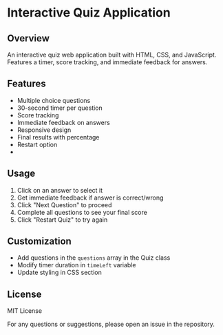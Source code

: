 # Interactive Quiz Application

## Overview
An interactive quiz web application built with HTML, CSS, and JavaScript. Features a timer, score tracking, and immediate feedback for answers.

## Features
- Multiple choice questions
- 30-second timer per question
- Score tracking
- Immediate feedback on answers
- Responsive design
- Final results with percentage
- Restart option
- 
## Usage
1. Click on an answer to select it
2. Get immediate feedback if answer is correct/wrong
3. Click "Next Question" to proceed
4. Complete all questions to see your final score
5. Click "Restart Quiz" to try again

## Customization
- Add questions in the `questions` array in the Quiz class
- Modify timer duration in `timeLeft` variable
- Update styling in CSS section

## License
MIT License

For any questions or suggestions, please open an issue in the repository.
